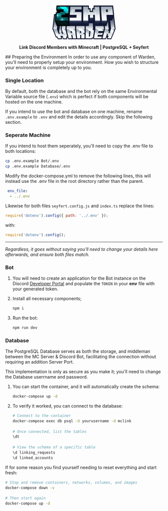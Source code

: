 <p align="center">
  <img src="./assets/project/warden.png" alt="Warden" width="40%" />
</p>
<p align="center">
  <strong>Link Discord Members with Minecraft | PostgreSQL + Seyfert</strong>
</p>
## Preparing the Environment
In order to use any component of Warden, you'll need to properly setup your environment. How you wish to structure your environment is completely up to you. 


### Single Location
By default, both the database and the bot rely on the same Environmental Variable source file (`.env`) which is perfect if both components will be hosted on the one machine.

If you intend to use the bot and database on one machine, rename `.env.example` to `.env` and edit the details accordingly. Skip the following section.

### Seperate Machine
If you intend to host them seperately, you'll need to copy the .env file to both locations:
   ```bash
   cp .env.example Bot/.env
   cp .env.example Database/.env
   ```
   Modify the docker-compose.yml to remove the following lines, this will instead use the .env file in the root directory rather than the parent.
   ```yml
    env_file:
     - ../.env
   ```
   Likewise for both files `seyfert.config.js` and `index.ts` replace the lines: 
   ```js
   require('dotenv').config({ path: '../.env' });
   ```
   with:
   ```js
   require('dotenv').config();
   ````
---
_Regardless, it goes without saying you'll need to change your details here afterwards, and ensure both files match._

### Bot
1. You will need to create an application for the Bot instance on the Discord [Developer Portal](https://discord.com/developers/applications) and populate the `TOKEN` in your **env** file with your generated token. 

2. Install all necessary components;
   ```bash
   npm i
   ```
3. Run the bot:
   ```bash
   npm run dev
   ```
 ### Database
The PostgreSQL Database serves as both the storage, and middleman between the MC Server & Discord Bot, facilitating the connection without requiring an addition Server Port.

This implementation is only as secure as you make it; you'll need to change the Database userrname and password.

1. You can start the container, and it will automatically create the schema:
    ```bash
    docker-compose up -d
    ```
2. To verify it worked, you can connect to the database:
    ```bash
    # Connect to the container
    docker-compose exec db psql -U yourusername -d mclink
    
    # Once connected, list the tables
    \dt
    
    # View the schema of a specific table
    \d linking_requests
    \d linked_accounts 
    ```

If for some reason you find yourself needing to reset everything and start fresh:
```bash
# Stop and remove containers, networks, volumes, and images
docker-compose down -v

# Then start again
docker-compose up -d
```
